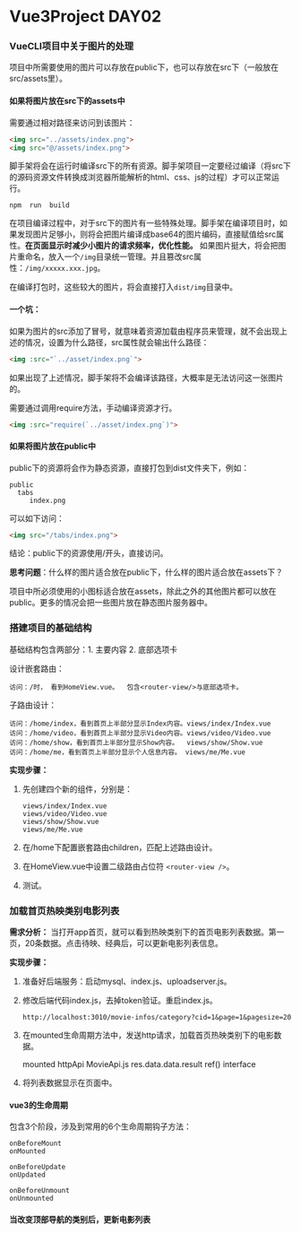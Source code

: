 # Vue3Project DAY02

### VueCLI项目中关于图片的处理

项目中所需要使用的图片可以存放在public下，也可以存放在src下（一般放在src/assets里）。

#### 如果将图片放在src下的assets中

需要通过相对路径来访问到该图片：

```html
<img src="../assets/index.png">
<img src="@/assets/index.png">
```

脚手架将会在运行时编译src下的所有资源。脚手架项目一定要经过编译（将src下的源码资源文件转换成浏览器所能解析的html、css、js的过程）才可以正常运行。

```shell
npm  run  build
```

在项目编译过程中，对于src下的图片有一些特殊处理。脚手架在编译项目时，如果发现图片足够小，则将会把图片编译成base64的图片编码，直接赋值给src属性。**在页面显示时减少小图片的请求频率，优化性能。** 如果图片挺大，将会把图片重命名，放入一个`/img`目录统一管理。并且篡改src属性：`/img/xxxxx.xxx.jpg`。 

在编译打包时，这些较大的图片，将会直接打入`dist/img`目录中。 

#### 一个坑：

如果为图片的src添加了冒号，就意味着资源加载由程序员来管理，就不会出现上述的情况，设置为什么路径，src属性就会输出什么路径：

```html
<img :src="`../asset/index.png`">
```

如果出现了上述情况，脚手架将不会编译该路径，大概率是无法访问这一张图片的。

需要通过调用require方法，手动编译资源才行。

```html
<img :src="require(`../asset/index.png`)">
```



#### 如果将图片放在public中

public下的资源将会作为静态资源，直接打包到dist文件夹下，例如：

```
public 
  tabs
     index.png
```

可以如下访问：

```html
<img src="/tabs/index.png">
```

结论：public下的资源使用/开头，直接访问。



**思考问题**：什么样的图片适合放在public下，什么样的图片适合放在assets下？

项目中所必须使用的小图标适合放在assets，除此之外的其他图片都可以放在public。更多的情况会把一些图片放在静态图片服务器中。



### 搭建项目的基础结构

基础结构包含两部分：1.  主要内容   2. 底部选项卡

设计嵌套路由：

```
访问：/时， 看到HomeView.vue。  包含<router-view/>与底部选项卡。
```

子路由设计：

```
访问：/home/index，看到首页上半部分显示Index内容。views/index/Index.vue
访问：/home/video，看到首页上半部分显示Video内容。views/video/Video.vue
访问：/home/show，看到首页上半部分显示Show内容。  views/show/Show.vue
访问：/home/me，看到首页上半部分显示个人信息内容。 views/me/Me.vue
```

**实现步骤：**

1. 先创建四个新的组件，分别是：

   ```
   views/index/Index.vue
   views/video/Video.vue
   views/show/Show.vue
   views/me/Me.vue
   ```

2. 在/home下配置嵌套路由children，匹配上述路由设计。

3. 在HomeView.vue中设置二级路由占位符 `<router-view />`。 

4. 测试。



### 加载首页热映类别电影列表

**需求分析：** 当打开app首页，就可以看到热映类别下的首页电影列表数据。第一页，20条数据。点击待映、经典后，可以更新电影列表信息。

**实现步骤：**

1. 准备好后端服务：启动mysql、index.js、uploadserver.js。

2. 修改后端代码index.js，去掉token验证。重启index.js。

   ```
   http://localhost:3010/movie-infos/category?cid=1&page=1&pagesize=20
   ```

3. 在mounted生命周期方法中，发送http请求，加载首页热映类别下的电影数据。

   mounted     httpApi    MovieApi.js    res.data.data.result      ref()    interface    

4. 将列表数据显示在页面中。



#### vue3的生命周期

包含3个阶段，涉及到常用的6个生命周期钩子方法：

```
onBeforeMount
onMounted

onBeforeUpdate
onUpdated

onBeforeUnmount
onUnmounted
```



#### 当改变顶部导航的类别后，更新电影列表














